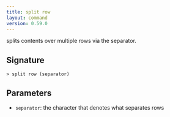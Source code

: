 ```yaml
---
title: split row
layout: command
version: 0.59.0
---
```


splits contents over multiple rows via the separator.

## Signature

```> split row (separator)```

## Parameters

 -  `separator`: the character that denotes what separates rows


